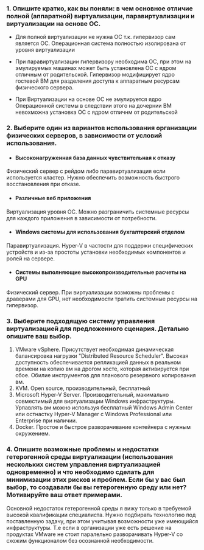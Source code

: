 ### 1. Опишите кратко, как вы поняли: в чем основное отличие полной (аппаратной) виртуализации, паравиртуализации и виртуализации на основе ОС.

- Для полной виртуализации не нужна ОС т.к. гипервизор сам является ОС. Операционная система полностью изолирована от уровня виртуализации

- При паравиртуализации гипервизору необходима ОС, при этом на эмулируемых машинах может быть установлена ОС с ядром отличным от родительской. Гипервизор модифицирует ядро гостевой ВМ для разделения доступа к аппаратным ресурсам физического сервера.

- При Виртуализации на основе ОС не эмулируется ядро Операционной системы в следствии этого на дочернии ВМ невохможна установка ОС с ядром отличнм от родительской

### 2. Выберите один из вариантов использования организации физических серверов, в зависимости от условий использования.
- #### Высоконагруженная база данных чувствительная к отказу 
Физический сервер с рейдом либо паравиртуализация если используется кластер. Нужно обеспечить возможность быстрого восстановления при отказе.

- #### Различные веб приложения 
Виртуализация уровня ОС. Можно разграничить системные ресурсы для каждого приложения в зависимости от потребности.

- #### Windows системы для использования бухгалтерский отделом 
Паравиртуализация. Hyper-V  в частости для поддержи специфических устройств и из-за простоты установки необходимых компонентов и ролей на сервере. 
 
- #### Системы выполняющие высокопроизводительные расчеты на GPU 
Физический сервер. При виртуализации возможны проблемы с драверами для GPU, нет необходимости тратить системные ресурсы на гипервизор.

### 3. Выберите подходящую систему управления виртуализацией для предложенного сценария. Детально опишите ваш выбор.

  1. VMware vSphere. Присутствует необходимая динамическая балансировка нагрузки "Distributed Resource Scheduler". Высокая доступность обеспечивается репликацией данных в реальном времени на копию вм на дрогом хосте, которая активируется при сбое. Обилие инструментов для планового резервного копирования вм.
  2. KVM. Open source,  производительный, бесплатный
  3. Microsoft Hyper-V Server. Производительный, макимально совместимый для виртуализации Windows инфраструктуры. Урпавлять вм можно используя бесплатный Windows Admin Center или остнастку Hyper-V Manager c Windows Professional или Enterprise при наличии.
  4. Docker. Простое и быстрое разворачивание контейнера с нужным окружением.
  
### 4. Опишите возможные проблемы и недостатки гетерогенной среды виртуализации (использования нескольких систем управления виртуализацией одновременно) и что необходимо сделать для минимизации этих рисков и проблем. Если бы у вас был выбор, то создавали бы вы гетерогенную среду или нет? Мотивируйте ваш ответ примерами.
Основной недостаток гетерогенной среды я вижу только в требуемой высокой квалификации специалиста. Нужно подбирать технологию под поставленную задачу, при этом учитывая возможности уже имеющийся инфраструктуры. Т.е если в организации уже есть решение на продуктах VMware не стоит паралельно разворачивать Hyper-V со схожим функционалом без осознанной необходимости. 

